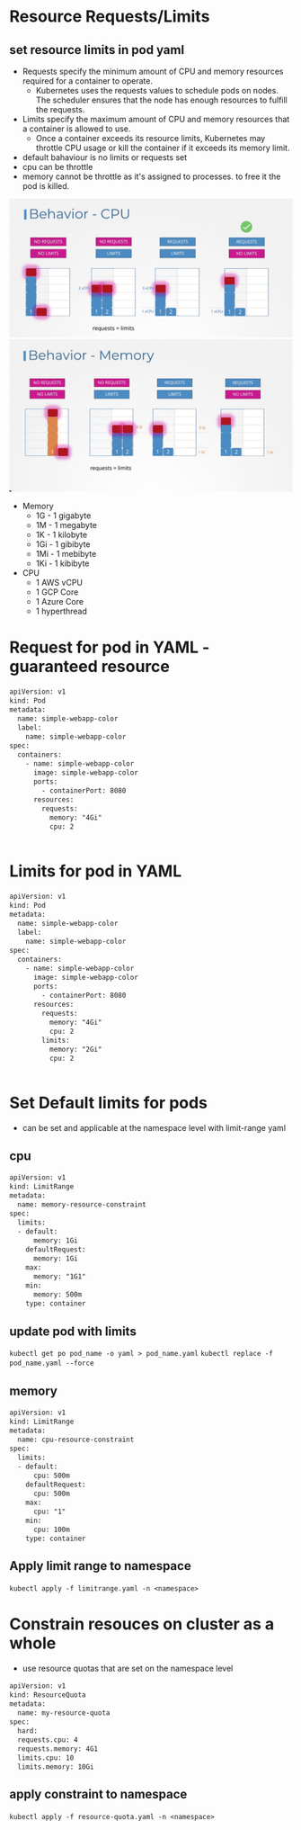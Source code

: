 # Resource Requests/Limits
## set resource limits in pod yaml

* Requests specify the minimum amount of CPU and memory resources required for a container to operate.
  * Kubernetes uses the requests values to schedule pods on nodes. The scheduler ensures that the node has enough resources to fulfill the requests.
* Limits specify the maximum amount of CPU and memory resources that a container is allowed to use.
  * Once a container exceeds its resource limits, Kubernetes may throttle CPU usage or kill the container if it exceeds its memory limit.
* default bahaviour is no limits or requests set
* cpu can be throttle
* memory cannot be throttle as it's assigned to processes. to free it the pod is killed.

!["cpu limits settings recomendations"](/images/cpulimits.png)
!["cpu limits settings recomendations"](/images/memorylimits.png)

* Memory
  * 1G - 1 gigabyte
  * 1M - 1 megabyte
  * 1K - 1 kilobyte
  * 1Gi - 1 gibibyte
  * 1Mi - 1 mebibyte
  * 1Ki - 1 kibibyte
* CPU
  * 1 AWS vCPU
  * 1 GCP Core
  * 1 Azure Core
  * 1 hyperthread

# Request for pod in YAML - guaranteed resource
```
apiVersion: v1
kind: Pod
metadata:
  name: simple-webapp-color
  label:
    name: simple-webapp-color
spec:
  containers:
    - name: simple-webapp-color
      image: simple-webapp-color
      ports:
        - containerPort: 8080
      resources:
        requests:
          memory: "4Gi"
          cpu: 2
  
```
# Limits for pod in YAML
```
apiVersion: v1
kind: Pod
metadata:
  name: simple-webapp-color
  label:
    name: simple-webapp-color
spec:
  containers:
    - name: simple-webapp-color
      image: simple-webapp-color
      ports:
        - containerPort: 8080
      resources:
        requests:
          memory: "4Gi"
          cpu: 2
        limits:
          memory: "2Gi"
          cpu: 2
  
```

# Set Default limits for pods
* can be set and applicable at the namespace level with limit-range yaml
## cpu
```
apiVersion: v1
kind: LimitRange
metadata:
  name: memory-resource-constraint
spec:
  limits:
  - default:
      memory: 1Gi
    defaultRequest:
      memory: 1Gi
    max:
      memory: "1G1"
    min:
      memory: 500m
    type: container
```
## update pod with limits
`kubectl get po pod_name -o yaml > pod_name.yaml`
`kubectl replace -f pod_name.yaml --force`

## memory
```
apiVersion: v1
kind: LimitRange
metadata:
  name: cpu-resource-constraint
spec:
  limits:
  - default:
      cpu: 500m
    defaultRequest:
      cpu: 500m
    max:
      cpu: "1"
    min:
      cpu: 100m
    type: container
```
## Apply limit range to namespace
`kubectl apply -f limitrange.yaml -n <namespace>`

# Constrain resouces on cluster as a whole
* use resource quotas that are set on the namespace level
```
apiVersion: v1
kind: ResourceQuota
metadata:
  name: my-resource-quota
spec:
  hard:
  requests.cpu: 4
  requests.memory: 4G1
  limits.cpu: 10
  limits.memory: 10Gi
```
## apply constraint  to namespace
`kubectl apply -f resource-quota.yaml -n <namespace>`